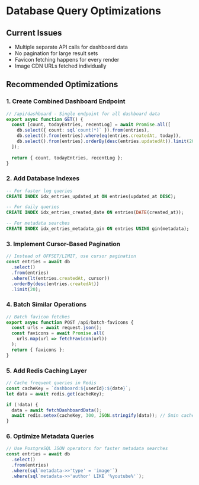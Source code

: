 # Database Query Optimizations

## Current Issues
- Multiple separate API calls for dashboard data
- No pagination for large result sets
- Favicon fetching happens for every render
- Image CDN URLs fetched individually

## Recommended Optimizations

### 1. Create Combined Dashboard Endpoint
```typescript
// /api/dashboard - Single endpoint for all dashboard data
export async function GET() {
  const [count, todayEntries, recentLog] = await Promise.all([
    db.select({ count: sql`count(*)` }).from(entries),
    db.select().from(entries).where(eq(entries.createdAt, today)),
    db.select().from(entries).orderBy(desc(entries.updatedAt)).limit(20)
  ]);
  
  return { count, todayEntries, recentLog };
}
```

### 2. Add Database Indexes
```sql
-- For faster log queries
CREATE INDEX idx_entries_updated_at ON entries(updated_at DESC);

-- For daily queries  
CREATE INDEX idx_entries_created_date ON entries(DATE(created_at));

-- For metadata searches
CREATE INDEX idx_entries_metadata_gin ON entries USING gin(metadata);
```

### 3. Implement Cursor-Based Pagination
```typescript
// Instead of OFFSET/LIMIT, use cursor pagination
const entries = await db
  .select()
  .from(entries)
  .where(lt(entries.createdAt, cursor))
  .orderBy(desc(entries.createdAt))
  .limit(20);
```

### 4. Batch Similar Operations
```typescript
// Batch favicon fetches
export async function POST /api/batch-favicons {
  const urls = await request.json();
  const favicons = await Promise.all(
    urls.map(url => fetchFavicon(url))
  );
  return { favicons };
}
```

### 5. Add Redis Caching Layer
```typescript
// Cache frequent queries in Redis
const cacheKey = `dashboard:${userId}:${date}`;
let data = await redis.get(cacheKey);

if (!data) {
  data = await fetchDashboardData();
  await redis.setex(cacheKey, 300, JSON.stringify(data)); // 5min cache
}
```

### 6. Optimize Metadata Queries
```typescript
// Use PostgreSQL JSON operators for faster metadata searches
const entries = await db
  .select()
  .from(entries)
  .where(sql`metadata->>'type' = 'image'`)
  .where(sql`metadata->>'author' LIKE '%youtube%'`);
```